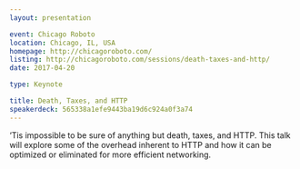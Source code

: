 ```yaml
---
layout: presentation

event: Chicago Roboto
location: Chicago, IL, USA
homepage: http://chicagoroboto.com/
listing: http://chicagoroboto.com/sessions/death-taxes-and-http/
date: 2017-04-20

type: Keynote

title: Death, Taxes, and HTTP
speakerdeck: 565338a1efe9443ba19d6c924a0f3a74
---
```


‘Tis impossible to be sure of anything but death, taxes, and HTTP. This talk will explore some of the overhead inherent to HTTP and how it can be optimized or eliminated for more efficient networking.

